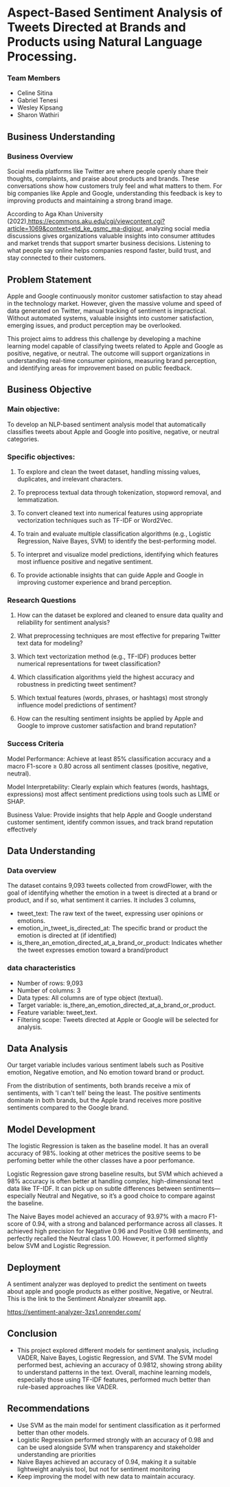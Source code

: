 # Aspect-Based Sentiment Analysis of Tweets Directed at Brands and Products using Natural Language Processing.

### Team Members
- Celine Sitina
- Gabriel Tenesi
- Wesley Kipsang
- Sharon Wathiri

  
## Business Understanding 
### Business Overview
Social media platforms like Twitter are where people openly share their thoughts, complaints, and praise about products and brands. These conversations show how customers truly feel and what matters to them. For big companies like Apple and Google, understanding this feedback is key to improving products and maintaining a strong brand image.

According to Aga Khan University (2022),https://ecommons.aku.edu/cgi/viewcontent.cgi?article=1069&context=etd_ke_gsmc_ma-digjour, analyzing social media discussions gives organizations valuable insights into consumer attitudes and market trends that support smarter business decisions. Listening to what people say online helps companies respond faster, build trust, and stay connected to their customers.

## Problem Statement
Apple and Google continuously monitor customer satisfaction to stay ahead in the technology market. However, given the massive volume and speed of data generated on Twitter, manual tracking of sentiment is impractical. Without automated systems, valuable insights into customer satisfaction, emerging issues, and product perception may be overlooked.

This project aims to address this challenge by developing a machine learning model capable of classifying tweets related to Apple and Google as positive, negative, or neutral. The outcome will support organizations in understanding real-time consumer opinions, measuring brand perception, and identifying areas for improvement based on public feedback.

## Business Objective
### Main objective:
To develop an NLP-based sentiment analysis model that automatically classifies tweets about Apple and Google into positive, negative, or neutral categories.

### Specific objectives:
1. To explore and clean the tweet dataset, handling missing values, duplicates, and irrelevant characters.

2. To preprocess textual data through tokenization, stopword removal, and lemmatization.

3. To convert cleaned text into numerical features using appropriate vectorization techniques such as TF-IDF or Word2Vec.

4. To train and evaluate multiple classification algorithms (e.g., Logistic Regression, Naive Bayes, SVM) to identify the best-performing model.

5. To interpret and visualize model predictions, identifying which features most influence positive and negative sentiment.

6. To provide actionable insights that can guide Apple and Google in improving customer experience and brand perception.

   
### Research Questions
1. How can the dataset be explored and cleaned to ensure data quality and reliability for sentiment analysis?

2. What preprocessing techniques are most effective for preparing Twitter text data for modeling?

3. Which text vectorization method (e.g., TF-IDF) produces better numerical representations for tweet classification?

4. Which classification algorithms yield the highest accuracy and robustness in predicting tweet sentiment?

5. Which textual features (words, phrases, or hashtags) most strongly influence model predictions of sentiment?

6. How can the resulting sentiment insights be applied by Apple and Google to improve customer satisfaction and brand reputation?


### Success Criteria
Model Performance: Achieve at least 85% classification accuracy and a macro F1-score ≥ 0.80 across all sentiment classes (positive, negative, neutral).

Model Interpretability: Clearly explain which features (words, hashtags, expressions) most affect sentiment predictions using tools such as LIME or SHAP.

Business Value: Provide insights that help Apple and Google understand customer sentiment, identify common issues, and track brand reputation effectively



## Data Understanding
### Data overview
The dataset contains 9,093 tweets collected from crowdFlower, with the goal of identifying whether the emotion in a tweet is directed at a brand or product, and if so, what sentiment it carries. It includes 3 columns,
- tweet_text:  The raw text of the tweet, expressing user opinions or emotions.
- emotion_in_tweet_is_directed_at: The specific brand or product the emotion is directed at (if identified)
- is_there_an_emotion_directed_at_a_brand_or_product: Indicates whether the tweet expresses emotion toward a brand/product


### data characteristics
- Number of rows: 9,093
- Number of columns: 3
- Data types: All columns are of type object (textual).
- Target variable: is_there_an_emotion_directed_at_a_brand_or_product.
- Feature variable: tweet_text.
- Filtering scope: Tweets directed at Apple or Google will be selected for analysis.


## Data Analysis
Our target variable includes various sentiment  labels such as Positive emotion, Negative emotion, and No emotion toward brand or product.

From the distribution of sentiments, both brands receive a mix of sentiments, with 'I can't tell' being the least. The positive sentiments dominate in both brands, but the Apple brand receives more positive sentiments compared to the Google brand.

## Model Development
The logistic Regression is taken as the baseline model. It has an overall accuracy of 98%.
looking at other metrices the positive seems to be perfoming better while the other classes have a poor perfomance.

Logistic Regression gave strong baseline results, but SVM which achieved a 98% accuracy is often better at handling complex, high-dimensional text data like TF-IDF. It can pick up on subtle differences between sentiments—especially Neutral and Negative, so it’s a good choice to compare against the baseline.

The Naive Bayes model achieved an accuracy of 93.97% with a macro F1-score of 0.94, with a  strong and balanced performance across all classes. It achieved high precision for Negative 0.96 and Positive 0.98 sentiments, and perfectly recalled the Neutral class 1.00. However, it performed slightly below SVM and Logistic Regression.

## Deployment
A sentiment analyzer was deployed to predict the sentiment on tweets about apple and google products as either positive, Negative, or Neutral.
This is the link to the Sentiment Abnalyzer streamlit app. 

https://sentiment-analyzer-3zs1.onrender.com/ 


## Conclusion
- This project explored different models for sentiment analysis, including VADER, Naive Bayes, Logistic Regression, and SVM. The SVM model performed best, achieving an accuracy of 0.9812, showing strong ability to understand patterns in the text. Overall, machine learning models, especially those using TF-IDF features, performed much better than rule-based approaches like VADER.


## Recommendations
- Use SVM as the main model for sentiment classification as it performed better than other models.
- Logistic Regression performed strongly with an accuracy of 0.98 and can be used alongside SVM when transparency and stakeholder understanding are priorities
- Naive Bayes achieved an accuracy of 0.94, making it a suitable lightweight analysis tool, but not for sentiment monitoring
- Keep improving the model with new data to maintain accuracy.

